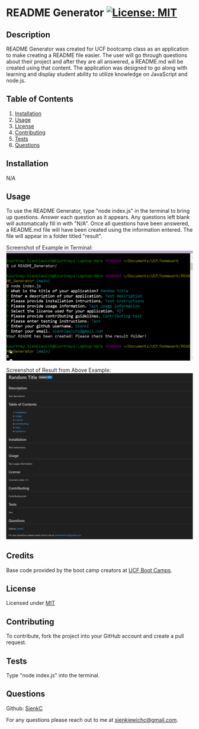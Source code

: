 # README Generator    [![License: MIT](https://img.shields.io/badge/License-MIT-blue.svg)](https://opensource.org/license/mit/)


  ## Description

  README Generator was created for UCF bootcamp class as an application to make creating a README file easier. The user will go through questions about their project and after they are all answered, a README.md will be created using that content. The application was designed to go along with learning and display student ability to utilize knowledge on JavaScript and node.js.


  ## Table of Contents

  1. [Installation](#installation)
  2. [Usage](#usage)
  3. [License](#license)
  4. [Contributing](#contributing)
  5. [Tests](#tests)
  6. [Questions](#questions)


  ## Installation <a id="installation"></a>

  N/A


  ## Usage <a id="usage"></a>

  To use the README Generator, type "node index.js" in the terminal to bring up questions. Answer each question as it appears. Any questions left blank will automatically fill in with "N/A". Once all questions have been answered, a README.md file will have been created using the information entered. The file will appear in a folder titled "result".

  Screenshot of Example in Terminal:
  ![Screenshot of Example in Terminal](./assets/images/screenshot.PNG)

  Screenshot of Result from Above Example:
  ![Screenshot of Result from Above Example](./assets/images/screenshot_result.PNG)


  ## Credits

  Base code provided by the boot camp creators at [UCF Boot Camps](https://bootcamp.ce.ucf.edu/).


  ## License <a id="license"></a>

  Licensed under [MIT](LICENSE)


  ## Contributing <a id="contributing"></a>

  To contribute, fork the project into your GitHub account and create a pull request.


  ## Tests <a id="tests"></a>

  Type "node index.js" into the terminal.


  ## Questions <a id="questions"></a>

  Github: [SienkC](https://github.com/SienkC)
  
  For any questions please reach out to me at sienkiewichc@gmail.com.


